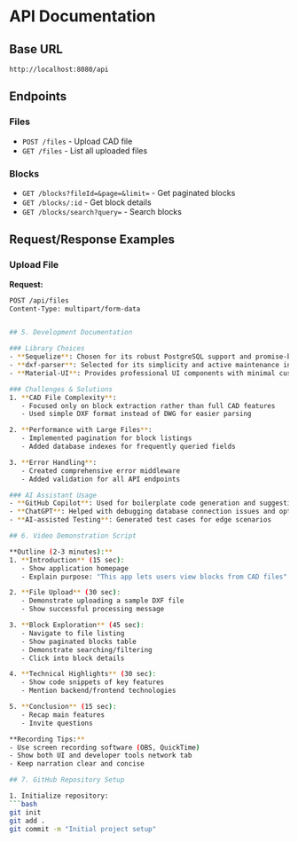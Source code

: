 # API Documentation

## Base URL
`http://localhost:8080/api`

## Endpoints

### Files
- `POST /files` - Upload CAD file
- `GET /files` - List all uploaded files

### Blocks
- `GET /blocks?fileId=&page=&limit=` - Get paginated blocks
- `GET /blocks/:id` - Get block details
- `GET /blocks/search?query=` - Search blocks

## Request/Response Examples

### Upload File
**Request:**
```bash
POST /api/files
Content-Type: multipart/form-data


## 5. Development Documentation

### Library Choices
- **Sequelize**: Chosen for its robust PostgreSQL support and promise-based interface
- **dxf-parser**: Selected for its simplicity and active maintenance in DXF processing
- **Material-UI**: Provides professional UI components with minimal custom CSS

### Challenges & Solutions
1. **CAD File Complexity**: 
   - Focused only on block extraction rather than full CAD features
   - Used simple DXF format instead of DWG for easier parsing

2. **Performance with Large Files**:
   - Implemented pagination for block listings
   - Added database indexes for frequently queried fields

3. **Error Handling**:
   - Created comprehensive error middleware
   - Added validation for all API endpoints

### AI Assistant Usage
- **GitHub Copilot**: Used for boilerplate code generation and suggesting error handling patterns
- **ChatGPT**: Helped with debugging database connection issues and optimizing Sequelize queries
- **AI-assisted Testing**: Generated test cases for edge scenarios

## 6. Video Demonstration Script

**Outline (2-3 minutes):**
1. **Introduction** (15 sec):
   - Show application homepage
   - Explain purpose: "This app lets users view blocks from CAD files"

2. **File Upload** (30 sec):
   - Demonstrate uploading a sample DXF file
   - Show successful processing message

3. **Block Exploration** (45 sec):
   - Navigate to file listing
   - Show paginated blocks table
   - Demonstrate searching/filtering
   - Click into block details

4. **Technical Highlights** (30 sec):
   - Show code snippets of key features
   - Mention backend/frontend technologies

5. **Conclusion** (15 sec):
   - Recap main features
   - Invite questions

**Recording Tips:**
- Use screen recording software (OBS, QuickTime)
- Show both UI and developer tools network tab
- Keep narration clear and concise

## 7. GitHub Repository Setup

1. Initialize repository:
```bash
git init
git add .
git commit -m "Initial project setup"